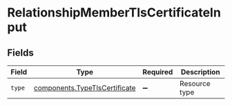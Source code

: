 # RelationshipMemberTlsCertificateInput


## Fields

| Field                                                                      | Type                                                                       | Required                                                                   | Description                                                                |
| -------------------------------------------------------------------------- | -------------------------------------------------------------------------- | -------------------------------------------------------------------------- | -------------------------------------------------------------------------- |
| `type`                                                                     | [components.TypeTlsCertificate](../../models/shared/typetlscertificate.md) | :heavy_minus_sign:                                                         | Resource type                                                              |